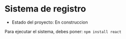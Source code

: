 <h1>Sistema de registro</h1>

- Estado del proyecto: En construccion

Para ejecutar el sistema, debes poner:
```npm install react```
